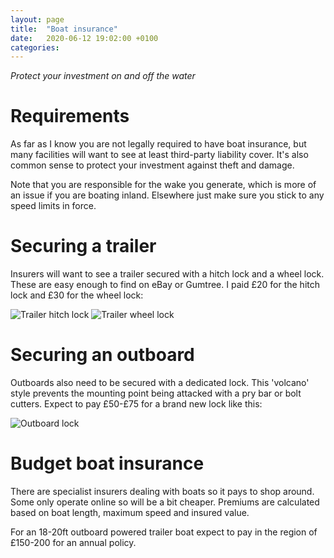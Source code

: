 ```yaml
---
layout: page
title:  "Boat insurance"
date:   2020-06-12 19:02:00 +0100
categories:
---
```

*Protect your investment on and off the water*

# Requirements
As far as I know you are not legally required to have boat insurance, but many facilities will want to see at least third-party liability cover. It's also common sense to protect your investment against theft and damage.

Note that you are responsible for the wake you generate, which is more of an issue if you are boating inland. Elsewhere just make sure you stick to any speed limits in force.

# Securing a trailer
Insurers will want to see a trailer secured with a hitch lock and a wheel lock. These are easy enough to find on eBay or Gumtree. I paid £20 for the hitch lock and £30 for the wheel lock:

![Trailer hitch lock]({{site.baseurl}}/images/hitch.png)
![Trailer wheel lock]({{site.baseurl}}/images/wheel.png)

# Securing an outboard
Outboards also need to be secured with a dedicated lock. This 'volcano' style prevents the mounting point being attacked with a pry bar or bolt cutters. Expect to pay £50-£75 for a brand new lock like this:

![Outboard lock]({{site.baseurl}}/images/volcano.jpg)

# Budget boat insurance
There are specialist insurers dealing with boats so it pays to shop around. Some only operate online so will be a bit cheaper. Premiums are calculated based on boat length, maximum speed and insured value.

For an 18-20ft outboard powered trailer boat expect to pay in the region of £150-200 for an annual policy.

